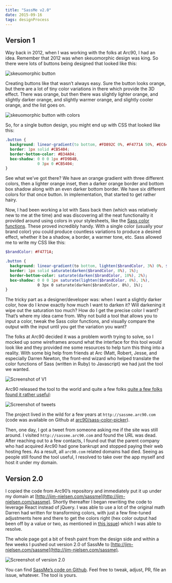 ```yaml
---
title: "SassMe v2.0"
date: 2015-09-16
tags: designProcess
---
```


## Version 1

Way back in 2012, when I was working with the folks at Arc90, I had an idea. Remember that 2012 was when skeuomorphic design was king. So there were lots of buttons being designed that looked like this:

![skeuomorphic button](sassme-v2-skeuomorphic-button.png "Button design from [Pete Orme’s article](https://webdesign.tutsplus.com/articles/principles-for-successful-button-design--webdesign-6094)")

Creating buttons like that wasn’t always easy. Sure the button looks orange, but there are a lot of tiny color variations in there which provide the 3D effect. There was orange, but then there was slightly lighter orange, and slightly darker orange, and slightly warmer orange, and slightly cooler orange, and the list goes on.

![skeuomorphic button with colors](sassme-v2-skeuomorphic-button-colors.png "A single button skeuomorphic contained countless colors")

So, for a single button design, you might end up with CSS that looked like this:

```css
.button {
  background: linear-gradient(to bottom, #FD892C 0%, #F4771A 50%, #EC6409 100%);
  border: 1px solid #CB5404;
  border-bottom-color: #B34A04;
  box-shadow: 0 0 0 1px #FD9B4B,
              0 3px 0 #CB5404;
}
```

See what we’ve got there? We have an orange gradient with three different colors, then a lighter orange inset, then a darker orange border and bottom box shadow along with an even darker bottom border. We have six different colors for that once button. In implementation, that started to get rather hairy.

Now, I had been working a lot with Sass back then (which was relatively new to me at the time) and was discovering all the neat functionality it provided around using colors in your stylesheets, like the [Sass color functions](http://sass-lang.com/documentation/Sass/Script/Functions.html). These proved incredibly handy. With a single color (usually your brand color) you could produce countless variations to produce a desired effect, whether it be a shadow, a border, a warmer tone, etc. Sass allowed me to write my CSS like this:

```sass
$brandColor: #F4771A;

.button {
  background: linear-gradient(to bottom, lighten($brandColor, 3%) 0%, $brandColor 50%, darken($brandColor, 3%) 100%);
  border: 1px solid saturate(darken($brandColor, 8%), 1%);
  border-bottom-color: saturate(darken($brandColor, 10%), 2%);
  box-shadow: 0 0 0 1px saturate(lighten($brandColor, 8%), 1%),
              0 3px 0 saturate(darken($brandColor, 8%), 1%);
}
```

The tricky part as a designer/developer was: when I want a slightly darker color, how do I know exactly how much I want to darken it? Will darkening it wipe out the saturation too much? How do I get the precise color I want? That’s where my idea came from. Why not build a tool that allows you to input a color, tweak the Sass color functions, and visually compare the output with the input until you get the variation you want?

The folks at Arc90 decided it was a problem worth trying to solve, so I mocked up some wireframes around what the interface for this tool would look like and they provided me some resources to help turn this thing into a reality. With some big help from friends at Arc (Matt, Robert, Jesse, and especially Darren Newton, the front-end wizard who helped translate the color functions of Sass (written in Ruby) to Javascript) we had just the tool we wanted.

![Screenshot of V1](sassme-v2-screenshot-of-v1.png "Version 1.0 of SassMe")

Arc90 released the tool to the world and quite a few folks [quite a few folks found it rather useful](https://twitter.com/search?f=tweets&vertical=default&q=sassme.arc90.com):

![Screenshot of tweets](sassme-v2-screenshot-of-tweets.png)

The project lived in the wild for a few years at `http://sassme.arc90.com` (code was available on Github at [arc90/sass-color-picker](https://github.com/arc90/sass-color-picker)).

Then, one day, I got a tweet from someone asking me if the site was still around. I visited `http://sassme.arc90.com` and found the URL was dead. After reaching out to a few contacts, I found out that the parent company who had acquired Arc90 had gone bankrupt and stopped paying their web hosting fees. As a result, all `arc90.com` related domains had died. Seeing as people still found the tool useful, I resolved to take over the app myself and host it under my domain.

## Version 2.0

I copied the code from Arc90’s repository and immediately put it up under my domain at [http://jim-nielsen.com/sassme](http://jim-nielsen.com/sassme). Shortly thereafter I began rewriting the code to leverage React instead of jQuery. I was able to use a lot of the original math Darren had written for transforming colors, with just a few fine-tuned adjustments here and there to get the colors right (hex color output had been off by a value or two, as mentioned in [this issue](https://github.com/arc90/sass-color-picker/issues/5)) which I was able to resolve.

The whole page got a bit of fresh paint from the design side and within a few weeks I pushed out version 2.0 of SassMe to [http://jim-nielsen.com/sassme](http://jim-nielsen.com/sassme).

![Screenshot of version 2.0](sassme-v2-screenshot-of-tweets.png "The new SassMe, version 2.0")

You can find [SassMe’s code on Github](https://github.com/jimniels/sassme). Feel free to tweak, adjust, PR, file an issue, whatever. The tool is yours.
